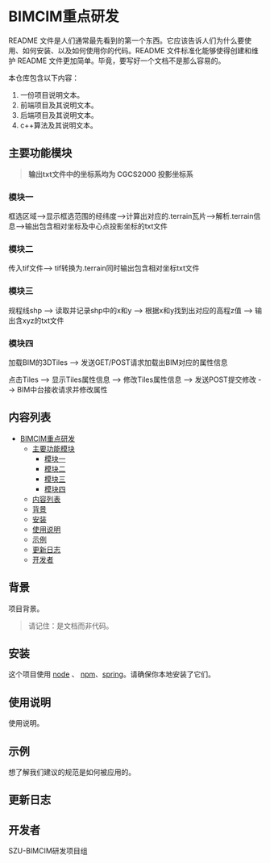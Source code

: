 # BIMCIM重点研发

README 文件是人们通常最先看到的第一个东西。它应该告诉人们为什么要使用、如何安装、以及如何使用你的代码。README 文件标准化能够使得创建和维护 README 文件更加简单。毕竟，要写好一个文档不是那么容易的。

本仓库包含以下内容：

1. 一份项目说明文本。
2. 前端项目及其说明文本。
3. 后端项目及其说明文本。
4. c++算法及其说明文本。



## 主要功能模块

> **输出txt文件中的坐标系均为 CGCS2000 投影坐标系**

### 模块一
框选区域-->显示框选范围的经纬度-->计算出对应的.terrain瓦片-->解析.terrain信息-->输出包含相对坐标及中心点投影坐标的txt文件

### 模块二
传入tif文件--> tif转换为.terrain同时输出包含相对坐标txt文件

### 模块三
规程线shp --> 读取并记录shp中的x和y --> 根据x和y找到出对应的高程z值 --> 输出含xyz的txt文件

### 模块四
加载BIM的3DTiles --> 发送GET/POST请求加载出BIM对应的属性信息 

点击Tiles --> 显示Tiles属性信息 --> 修改Tiles属性信息 --> 发送POST提交修改 --> BIM中台接收请求并修改属性

## 内容列表

- [BIMCIM重点研发](#bimcim重点研发)
	- [主要功能模块](#主要功能模块)
		- [模块一](#模块一)
		- [模块二](#模块二)
		- [模块三](#模块三)
		- [模块四](#模块四)
	- [内容列表](#内容列表)
	- [背景](#背景)
	- [安装](#安装)
	- [使用说明](#使用说明)
	- [示例](#示例)
	- [更新日志](#更新日志)
	- [开发者](#开发者)

## 背景

项目背景。


> 请记住：是文档而非代码。


## 安装

这个项目使用 [node](http://nodejs.org) 、 [npm](https://npmjs.com)、[spring](https://spring.io/)。请确保你本地安装了它们。



## 使用说明

使用说明。


## 示例

想了解我们建议的规范是如何被应用的。

## 更新日志


## 开发者

SZU-BIMCIM研发项目组